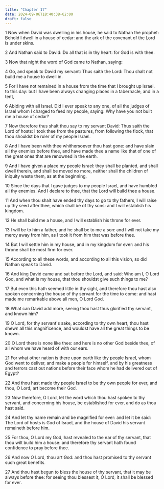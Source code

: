 ```yaml
---
title: "Chapter 17"
date: 2024-09-06T18:40:38+02:00
draft: false
---
```




1 Now when David was dwelling in his house, he said to Nathan the prophet: Behold I dwell in a house of cedar: and the ark of the covenant of the Lord is under skins.

2 And Nathan said to David: Do all that is in thy heart: for God is with thee.

3 Now that night the word of God came to Nathan, saying:

4 Go, and speak to David my servant: Thus saith the Lord: Thou shalt not build me a house to dwell in.

5 For I have not remained in a house from the time that I brought up Israel, to this day: but I have been always changing places in a tabernacle, and in a tent,

6 Abiding with all Israel. Did I ever speak to any one, of all the judges of Israel whom I charged to feed my people, saying: Why have you not built me a house of cedar?

7 Now therefore thus shalt thou say to my servant David: Thus saith the Lord of hosts: I took thee from the pastures, from following the flock, that thou shouldst be ruler of my people Israel.

8 And I have been with thee whithersoever thou hast gone: and have slain all thy enemies before thee, and have made thee a name like that of one of the great ones that are renowned in the earth.

9 And I have given a place my people Israel: they shall be planted, and shall dwell therein, and shall be moved no more, neither shall the children of iniquity waste them, as at the beginning,

10 Since the days that I gave judges to my people Israel, and have humbled all thy enemies. And I declare to thee, that the Lord will build thee a house.

11 And when thou shalt have ended thy days to go to thy fathers, I will raise up thy seed after thee, which shall be of thy sons: and I will establish his kingdom.

12 He shall build me a house, and I will establish his throne for ever.

13 I will be to him a father, and he shall be to me a son: and I will not take my mercy away from him, as I took it from him that was before thee.

14 But I will settle him in my house, and in my kingdom for ever: and his throne shall be most firm for ever.

15 According to all these words, and according to all this vision, so did Nathan speak to David.

16 And king David came and sat before the Lord, and said: Who am I, O Lord God, and what is my house, that thou shouldst give such things to me?

17 But even this hath seemed little in thy sight, and therefore thou hast also spoken concerning the house of thy servant for the time to come: and hast made me remarkable above all men, O Lord God.

18 What can David add more, seeing thou hast thus glorified thy servant, and known him?

19 O Lord, for thy servant's sake, according to thy own heart, thou hast shewn all this magnificence, and wouldst have all the great things to be known.

20 O Lord there is none like thee: and here is no other God beside thee, of all whom we have heard of with our ears.

21 For what other nation is there upon earth like thy people Israel, whom God went to deliver, and make a people for himself, and by his greatness and terrors cast out nations before their face whom he had delivered out of Egypt?

22 And thou hast made thy people Israel to be thy own people for ever, and thou, O Lord, art become their God.

23 Now therefore, O Lord, let the word which thou hast spoken to thy servant, and concerning his house, be established for ever, and do as thou hast said.

24 And let thy name remain and be magnified for ever: and let it be said: The Lord of hosts is God of Israel, and the house of David his servant remaineth before him.

25 For thou, O Lord my God, hast revealed to the ear of thy servant, that thou wilt build him a house: and therefore thy servant hath found confidence to pray before thee.

26 And now O Lord, thou art God: and thou hast promised to thy servant such great benefits.

27 And thou hast begun to bless the house of thy servant, that it may be always before thee: for seeing thou blessest it, O Lord, it shall be blessed for ever.

